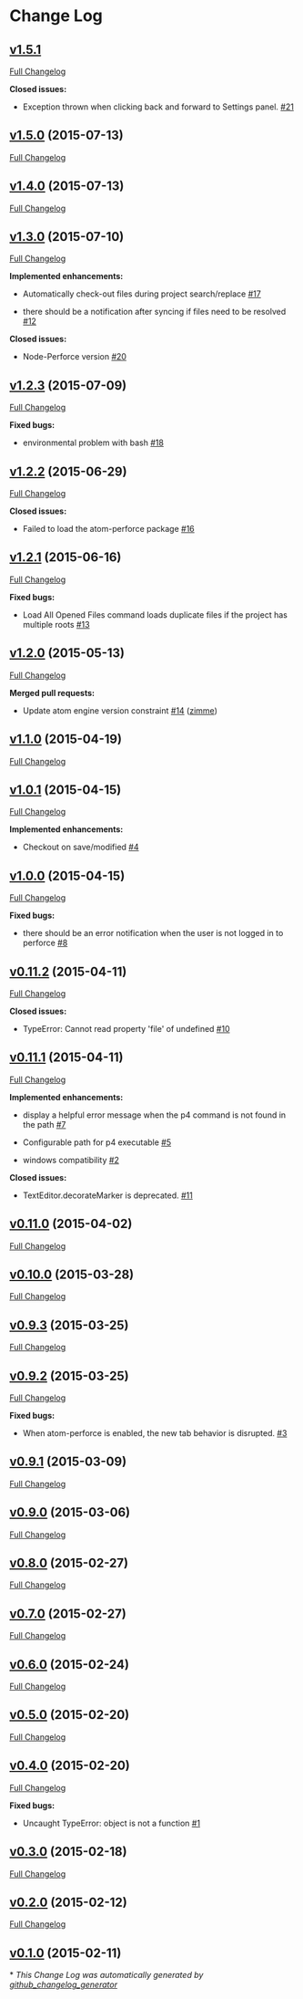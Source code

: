 # Change Log

## [v1.5.1](https://github.com/mattsawyer77/atom-perforce/tree/v1.5.1)

[Full Changelog](https://github.com/mattsawyer77/atom-perforce/compare/v1.5.0...v1.5.1)

**Closed issues:**

- Exception thrown when clicking back and forward to Settings panel. [\#21](https://github.com/mattsawyer77/atom-perforce/issues/21)

## [v1.5.0](https://github.com/mattsawyer77/atom-perforce/tree/v1.5.0) (2015-07-13)

[Full Changelog](https://github.com/mattsawyer77/atom-perforce/compare/v1.4.0...v1.5.0)

## [v1.4.0](https://github.com/mattsawyer77/atom-perforce/tree/v1.4.0) (2015-07-13)

[Full Changelog](https://github.com/mattsawyer77/atom-perforce/compare/v1.3.0...v1.4.0)

## [v1.3.0](https://github.com/mattsawyer77/atom-perforce/tree/v1.3.0) (2015-07-10)

[Full Changelog](https://github.com/mattsawyer77/atom-perforce/compare/v1.2.3...v1.3.0)

**Implemented enhancements:**

- Automatically check-out files during project search/replace [\#17](https://github.com/mattsawyer77/atom-perforce/issues/17)

- there should be a notification after syncing if files need to be resolved [\#12](https://github.com/mattsawyer77/atom-perforce/issues/12)

**Closed issues:**

- Node-Perforce version [\#20](https://github.com/mattsawyer77/atom-perforce/issues/20)

## [v1.2.3](https://github.com/mattsawyer77/atom-perforce/tree/v1.2.3) (2015-07-09)

[Full Changelog](https://github.com/mattsawyer77/atom-perforce/compare/v1.2.2...v1.2.3)

**Fixed bugs:**

- environmental problem with bash [\#18](https://github.com/mattsawyer77/atom-perforce/issues/18)

## [v1.2.2](https://github.com/mattsawyer77/atom-perforce/tree/v1.2.2) (2015-06-29)

[Full Changelog](https://github.com/mattsawyer77/atom-perforce/compare/v1.2.1...v1.2.2)

**Closed issues:**

- Failed to load the atom-perforce package [\#16](https://github.com/mattsawyer77/atom-perforce/issues/16)

## [v1.2.1](https://github.com/mattsawyer77/atom-perforce/tree/v1.2.1) (2015-06-16)

[Full Changelog](https://github.com/mattsawyer77/atom-perforce/compare/v1.2.0...v1.2.1)

**Fixed bugs:**

- Load All Opened Files command loads duplicate files if the project has multiple roots [\#13](https://github.com/mattsawyer77/atom-perforce/issues/13)

## [v1.2.0](https://github.com/mattsawyer77/atom-perforce/tree/v1.2.0) (2015-05-13)

[Full Changelog](https://github.com/mattsawyer77/atom-perforce/compare/v1.1.0...v1.2.0)

**Merged pull requests:**

- Update atom engine version constraint [\#14](https://github.com/mattsawyer77/atom-perforce/pull/14) ([zimme](https://github.com/zimme))

## [v1.1.0](https://github.com/mattsawyer77/atom-perforce/tree/v1.1.0) (2015-04-19)

[Full Changelog](https://github.com/mattsawyer77/atom-perforce/compare/v1.0.1...v1.1.0)

## [v1.0.1](https://github.com/mattsawyer77/atom-perforce/tree/v1.0.1) (2015-04-15)

[Full Changelog](https://github.com/mattsawyer77/atom-perforce/compare/v1.0.0...v1.0.1)

**Implemented enhancements:**

- Checkout on save/modified [\#4](https://github.com/mattsawyer77/atom-perforce/issues/4)

## [v1.0.0](https://github.com/mattsawyer77/atom-perforce/tree/v1.0.0) (2015-04-15)

[Full Changelog](https://github.com/mattsawyer77/atom-perforce/compare/v0.11.2...v1.0.0)

**Fixed bugs:**

- there should be an error notification when the user is not logged in to perforce [\#8](https://github.com/mattsawyer77/atom-perforce/issues/8)

## [v0.11.2](https://github.com/mattsawyer77/atom-perforce/tree/v0.11.2) (2015-04-11)

[Full Changelog](https://github.com/mattsawyer77/atom-perforce/compare/v0.11.1...v0.11.2)

**Closed issues:**

- TypeError: Cannot read property 'file' of undefined [\#10](https://github.com/mattsawyer77/atom-perforce/issues/10)

## [v0.11.1](https://github.com/mattsawyer77/atom-perforce/tree/v0.11.1) (2015-04-11)

[Full Changelog](https://github.com/mattsawyer77/atom-perforce/compare/v0.11.0...v0.11.1)

**Implemented enhancements:**

- display a helpful error message when the p4 command is not found in the path [\#7](https://github.com/mattsawyer77/atom-perforce/issues/7)

- Configurable path for p4 executable [\#5](https://github.com/mattsawyer77/atom-perforce/issues/5)

- windows compatibility [\#2](https://github.com/mattsawyer77/atom-perforce/issues/2)

**Closed issues:**

- TextEditor.decorateMarker is deprecated. [\#11](https://github.com/mattsawyer77/atom-perforce/issues/11)

## [v0.11.0](https://github.com/mattsawyer77/atom-perforce/tree/v0.11.0) (2015-04-02)

[Full Changelog](https://github.com/mattsawyer77/atom-perforce/compare/v0.10.0...v0.11.0)

## [v0.10.0](https://github.com/mattsawyer77/atom-perforce/tree/v0.10.0) (2015-03-28)

[Full Changelog](https://github.com/mattsawyer77/atom-perforce/compare/v0.9.3...v0.10.0)

## [v0.9.3](https://github.com/mattsawyer77/atom-perforce/tree/v0.9.3) (2015-03-25)

[Full Changelog](https://github.com/mattsawyer77/atom-perforce/compare/v0.9.2...v0.9.3)

## [v0.9.2](https://github.com/mattsawyer77/atom-perforce/tree/v0.9.2) (2015-03-25)

[Full Changelog](https://github.com/mattsawyer77/atom-perforce/compare/v0.9.1...v0.9.2)

**Fixed bugs:**

- When atom-perforce is enabled, the new tab behavior is disrupted. [\#3](https://github.com/mattsawyer77/atom-perforce/issues/3)

## [v0.9.1](https://github.com/mattsawyer77/atom-perforce/tree/v0.9.1) (2015-03-09)

[Full Changelog](https://github.com/mattsawyer77/atom-perforce/compare/v0.9.0...v0.9.1)

## [v0.9.0](https://github.com/mattsawyer77/atom-perforce/tree/v0.9.0) (2015-03-06)

[Full Changelog](https://github.com/mattsawyer77/atom-perforce/compare/v0.8.0...v0.9.0)

## [v0.8.0](https://github.com/mattsawyer77/atom-perforce/tree/v0.8.0) (2015-02-27)

[Full Changelog](https://github.com/mattsawyer77/atom-perforce/compare/v0.7.0...v0.8.0)

## [v0.7.0](https://github.com/mattsawyer77/atom-perforce/tree/v0.7.0) (2015-02-27)

[Full Changelog](https://github.com/mattsawyer77/atom-perforce/compare/v0.6.0...v0.7.0)

## [v0.6.0](https://github.com/mattsawyer77/atom-perforce/tree/v0.6.0) (2015-02-24)

[Full Changelog](https://github.com/mattsawyer77/atom-perforce/compare/v0.5.0...v0.6.0)

## [v0.5.0](https://github.com/mattsawyer77/atom-perforce/tree/v0.5.0) (2015-02-20)

[Full Changelog](https://github.com/mattsawyer77/atom-perforce/compare/v0.4.0...v0.5.0)

## [v0.4.0](https://github.com/mattsawyer77/atom-perforce/tree/v0.4.0) (2015-02-20)

[Full Changelog](https://github.com/mattsawyer77/atom-perforce/compare/v0.3.0...v0.4.0)

**Fixed bugs:**

- Uncaught TypeError: object is not a function [\#1](https://github.com/mattsawyer77/atom-perforce/issues/1)

## [v0.3.0](https://github.com/mattsawyer77/atom-perforce/tree/v0.3.0) (2015-02-18)

[Full Changelog](https://github.com/mattsawyer77/atom-perforce/compare/v0.2.0...v0.3.0)

## [v0.2.0](https://github.com/mattsawyer77/atom-perforce/tree/v0.2.0) (2015-02-12)

[Full Changelog](https://github.com/mattsawyer77/atom-perforce/compare/v0.1.0...v0.2.0)

## [v0.1.0](https://github.com/mattsawyer77/atom-perforce/tree/v0.1.0) (2015-02-11)



\* *This Change Log was automatically generated by [github_changelog_generator](https://github.com/skywinder/Github-Changelog-Generator)*
